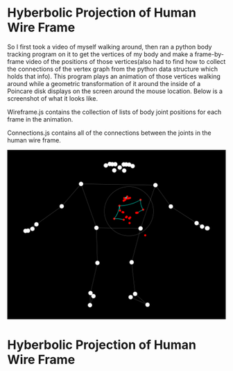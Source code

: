 # Hyberbolic Projection of Human Wire Frame

So I first took a video of myself walking around, then ran a python body tracking program on it to get the vertices of my body and make a frame-by-frame video of the positions of those vertices(also had to find how to collect the connections of the vertex graph from the python data structure which holds that info). This program plays an animation of those vertices walking around while a geometric transformation of it around the inside of a Poincare disk displays on the screen around the mouse location. Below is a screenshot of what it looks like. 

Wireframe.js contains the collection of lists of body joint positions for each frame in the animation.

Connections.js contains all of the connections between the joints in the human wire frame. 

![main](/Screenshots/poincare_disk.png)
# Hyberbolic Projection of Human Wire Frame

